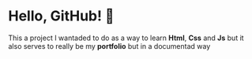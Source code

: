 <h1>﻿Hello, GitHub! 🐧</h1>
<p>
  This a project I wantaded to do as a way to learn <b>Html</b>, <b>Css</b> and     <b>Js</b>
  but it also serves to really be my <b>portfolio</b> but in a documentad way
</p>

